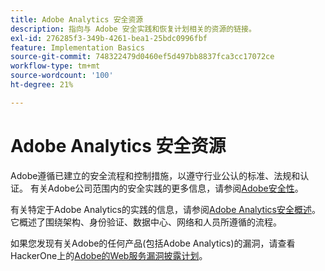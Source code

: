 ```yaml
---
title: Adobe Analytics 安全资源
description: 指向与 Adobe 安全实践和恢复计划相关的资源的链接。
exl-id: 276285f3-349b-4261-bea1-25bdc0996fbf
feature: Implementation Basics
source-git-commit: 748322479d0460ef5d497bb8837fca3cc17072ce
workflow-type: tm+mt
source-wordcount: '100'
ht-degree: 21%

---
```


# Adobe Analytics 安全资源

Adobe遵循已建立的安全流程和控制措施，以遵守行业公认的标准、法规和认证。 有关Adobe公司范围内的安全实践的更多信息，请参阅[Adobe安全性](https://www.adobe.com/trust/security.html)。

有关特定于Adobe Analytics的实践的信息，请参阅[Adobe Analytics安全概述](https://www.adobe.com/cn/content/dam/cc/en/trust-center/ungated/whitepapers/experience-cloud/adb-analytics-security-wp.pdf)。 它概述了围绕架构、身份验证、数据中心、网络和人员所遵循的流程。

如果您发现有关Adobe的任何产品(包括Adobe Analytics)的漏洞，请查看HackerOne上的[Adobe的Web服务漏洞披露计划](https://hackerone.com/adobe)。

